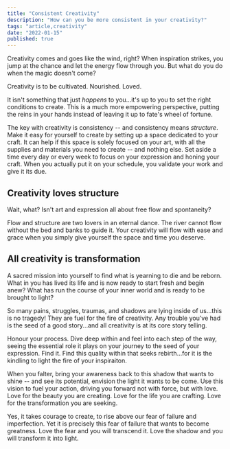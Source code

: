```yaml
---
title: "Consistent Creativity"
description: "How can you be more consistent in your creativity?"
tags: "article,creativity"
date: "2022-01-15"
published: true
---
```


Creativity comes and goes like the wind, right? When inspiration strikes, you jump at the chance and let the energy flow through you. But what do you do when the magic doesn't come?

Creativity is to be cultivated. Nourished. Loved.

It isn't something that just *happens* to you...it's up to you to set the right conditions to create. This is a much more empowering perspective, putting the reins in your hands instead of leaving it up to fate's wheel of fortune.

The key with creativity is consistency -- and consistency means *structure*. Make it easy for yourself to create by setting up a space dedicated to your craft. It can help if this space is solely focused on your art, with all the supplies and materials you need to create -- and nothing else. Set aside a time every day or every week to focus on your expression and honing your craft. When you actually put it on your schedule, you validate your work and give it its due.


## Creativity loves structure

Wait, what? Isn't art and expression all about free flow and spontaneity?

Flow and structure are two lovers in an eternal dance. The river cannot flow without the bed and banks to guide it. Your creativity will flow with ease and grace when you simply give yourself the space and time you deserve.


## All creativity is transformation

A sacred mission into yourself to find what is yearning to die and be reborn. What in you has lived its life and is now ready to start fresh and begin anew? What has run the course of your inner world and is ready to be brought to light?

So many pains, struggles, traumas, and shadows are lying inside of us...this is no tragedy! They are fuel for the fire of creativity. Any trouble you've had is the seed of a good story...and all creativity is at its core story telling.

Honour your process. Dive deep within and feel into each step of the way, seeing the essential role it plays on your journey to the seed of your expression. Find it. Find this quality within that seeks rebirth...for it is the kindling to light the fire of your inspiraiton.

When you falter, bring your awareness back to this shadow that wants to shine -- and see its potential, envision the light it wants to be come. Use this vision to fuel your action, driving you forward not with force, but with love. Love for the beauty you are creating. Love for the life you are crafting. Love for the transformation you are seeking.

Yes, it takes courage to create, to rise above our fear of failure and imperfection. Yet it is precisely this fear of failure that wants to become greatness. Love the fear and you will transcend it. Love the shadow and you will transform it into light.

